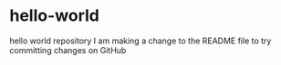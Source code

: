 # hello-world
hello world repository
I am making a change to the README file to try committing changes on GitHub
